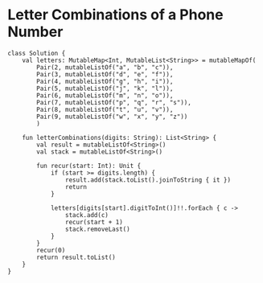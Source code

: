 

# Letter Combinations of a Phone Number

    class Solution {
        val letters: MutableMap<Int, MutableList<String>> = mutableMapOf(
            Pair(2, mutableListOf("a", "b", "c")),
            Pair(3, mutableListOf("d", "e", "f")),
            Pair(4, mutableListOf("g", "h", "i")),
            Pair(5, mutableListOf("j", "k", "l")),
            Pair(6, mutableListOf("m", "n", "o")),
            Pair(7, mutableListOf("p", "q", "r", "s")),
            Pair(8, mutableListOf("t", "u", "v")),
            Pair(9, mutableListOf("w", "x", "y", "z"))
            )
    
        fun letterCombinations(digits: String): List<String> {
            val result = mutableListOf<String>()
            val stack = mutableListOf<String>()
    
            fun recur(start: Int): Unit {
                if (start >= digits.length) {
                    result.add(stack.toList().joinToString { it })
                    return
                }
                
                letters[digits[start].digitToInt()]!!.forEach { c ->
                    stack.add(c)
                    recur(start + 1)
                    stack.removeLast()
                }
            }
            recur(0)
            return result.toList()
        }
    }